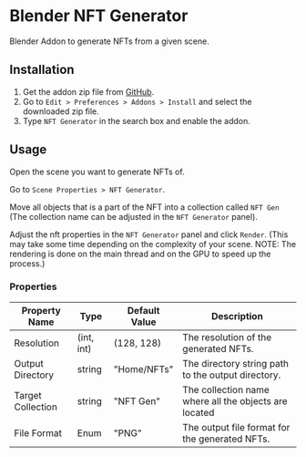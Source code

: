 # Blender NFT Generator

Blender Addon to generate NFTs from a given scene.

## Installation

1. Get the addon zip file from [GitHub](https://github.com/daubit/blender-scripts/releases/).
2. Go to `Edit > Preferences > Addons > Install` and select the downloaded zip file.
3. Type `NFT Generator` in the search box and enable the addon.

## Usage

Open the scene you want to generate NFTs of.

Go to `Scene Properties > NFT Generator`.

Move all objects that is a part of the NFT into a collection called `NFT Gen` (The collection name can be adjusted in the `NFT Generator` panel).

Adjust the nft properties in the `NFT Generator` panel and click `Render`.
(This may take some time depending on the complexity of your scene. NOTE: The rendering is done on the main thread and on the GPU to speed up the process.)

### Properties

| Property Name     | Type       | Default Value | Description                                           |
| ----------------- | ---------- | ------------- | ----------------------------------------------------- |
| Resolution        | (int, int) | (128, 128)    | The resolution of the generated NFTs.                 |
| Output Directory  | string     | "Home/NFTs"   | The directory string path to the output directory.    |
| Target Collection | string     | "NFT Gen"     | The collection name where all the objects are located |
| File Format       | Enum       | "PNG"         | The output file format for the generated NFTs.        |
